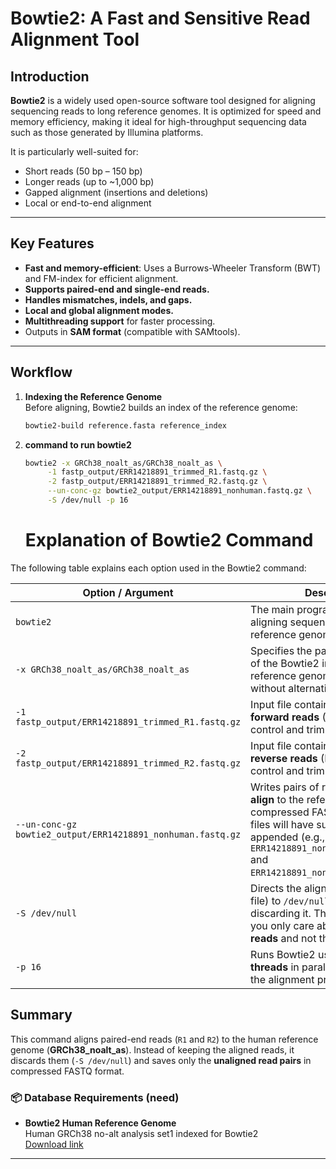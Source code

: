 # Bowtie2: A Fast and Sensitive Read Alignment Tool

## Introduction
**Bowtie2** is a widely used open-source software tool designed for aligning sequencing reads to long reference genomes. It is optimized for speed and memory efficiency, making it ideal for high-throughput sequencing data such as those generated by Illumina platforms.

It is particularly well-suited for:
- Short reads (50 bp – 150 bp)
- Longer reads (up to ~1,000 bp)
- Gapped alignment (insertions and deletions)
- Local or end-to-end alignment

---

## Key Features
- **Fast and memory-efficient**: Uses a Burrows-Wheeler Transform (BWT) and FM-index for efficient alignment.
- **Supports paired-end and single-end reads.**
- **Handles mismatches, indels, and gaps.**
- **Local and global alignment modes.**
- **Multithreading support** for faster processing.
- Outputs in **SAM format** (compatible with SAMtools).

---

## Workflow
1. **Indexing the Reference Genome**  
   Before aligning, Bowtie2 builds an index of the reference genome:
   ```bash
   bowtie2-build reference.fasta reference_index
2. **command to run bowtie2**
   ```bash
   bowtie2 -x GRCh38_noalt_as/GRCh38_noalt_as \
        -1 fastp_output/ERR14218891_trimmed_R1.fastq.gz \
        -2 fastp_output/ERR14218891_trimmed_R2.fastq.gz \
        --un-conc-gz bowtie2_output/ERR14218891_nonhuman.fastq.gz \
        -S /dev/null -p 16
    ```
   # Explanation of Bowtie2 Command

The following table explains each option used in the Bowtie2 command:

| **Option / Argument** | **Description** |
|------------------------|-----------------|
| `bowtie2` | The main program used for aligning sequencing reads to a reference genome. |
| `-x GRCh38_noalt_as/GRCh38_noalt_as` | Specifies the path and basename of the Bowtie2 index files for the reference genome (here, GRCh38 without alternative contigs). |
| `-1 fastp_output/ERR14218891_trimmed_R1.fastq.gz` | Input file containing **paired-end forward reads** (R1) after quality control and trimming with `fastp`. |
| `-2 fastp_output/ERR14218891_trimmed_R2.fastq.gz` | Input file containing **paired-end reverse reads** (R2) after quality control and trimming with `fastp`. |
| `--un-conc-gz bowtie2_output/ERR14218891_nonhuman.fastq.gz` | Writes pairs of reads that **do not align** to the reference genome into compressed FASTQ files. Output files will have suffixes `.1` and `.2` appended (e.g., `ERR14218891_nonhuman.1.fastq.gz` and `ERR14218891_nonhuman.2.fastq.gz`). |
| `-S /dev/null` | Directs the alignment output (SAM file) to `/dev/null`, effectively discarding it. This is useful when you only care about the **unaligned reads** and not the alignment itself. |
| `-p 16` | Runs Bowtie2 using **16 CPU threads** in parallel, speeding up the alignment process. |

## Summary
This command aligns paired-end reads (`R1` and `R2`) to the human reference genome (**GRCh38_noalt_as**). Instead of keeping the aligned reads, it discards them (`-S /dev/null`) and saves only the **unaligned read pairs** in compressed FASTQ format. 
### 📦 Database Requirements (need)

- **Bowtie2 Human Reference Genome**  
  Human GRCh38 no-alt analysis set1 indexed for Bowtie2  
  [Download link](https://genome-idx.s3.amazonaws.com/bt/GRCh38_noalt_as.zip)

---

